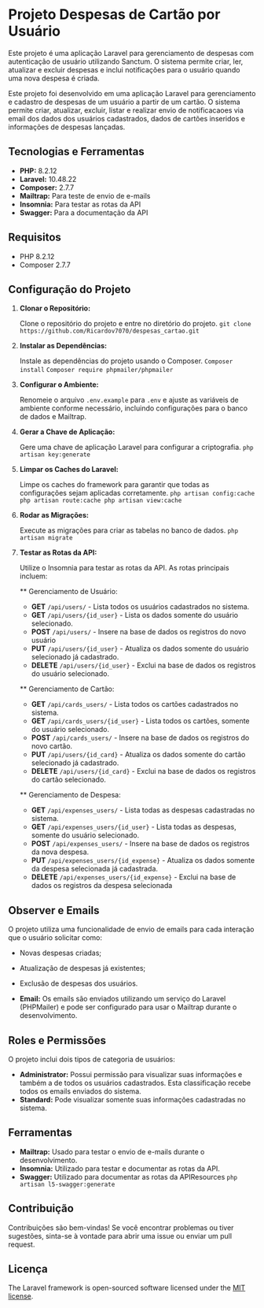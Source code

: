 # Projeto Despesas de Cartão por Usuário

Este projeto é uma aplicação Laravel para gerenciamento de despesas com autenticação de usuário utilizando Sanctum. O sistema permite criar, ler, atualizar e excluir despesas e inclui notificações para o usuário quando uma nova despesa é criada.

Este projeto foi desenvolvido em uma aplicação Laravel para gerenciamento e cadastro de despesas de um usuário a partir de um cartão. O sistema permite criar, atualizar, excluir, listar e realizar envio de notificacaoes via email dos dados dos usuários cadastrados, dados de cartões inseridos e informações de despesas lançadas.

## Tecnologias e Ferramentas

- **PHP:** 8.2.12
- **Laravel:** 10.48.22
- **Composer:** 2.7.7
- **Mailtrap:** Para teste de envio de e-mails
- **Insomnia:** Para testar as rotas da API
- **Swagger:** Para a documentação da API

## Requisitos

- PHP 8.2.12
- Composer 2.7.7

## Configuração do Projeto

1. **Clonar o Repositório:**

   Clone o repositório do projeto e entre no diretório do projeto.
   `git clone https://github.com/Ricardov7070/despesas_cartao.git`

2. **Instalar as Dependências:**

   Instale as dependências do projeto usando o Composer.
   `Composer install`
   `Composer require phpmailer/phpmailer`

3. **Configurar o Ambiente:**

   Renomeie o arquivo `.env.example` para `.env` e ajuste as variáveis de ambiente conforme necessário, incluindo configurações para o banco de dados e Mailtrap.

4. **Gerar a Chave de Aplicação:**

   Gere uma chave de aplicação Laravel para configurar a criptografia.
   `php artisan key:generate`

5. **Limpar os Caches do Laravel:**

   Limpe os caches do framework para garantir que todas as configurações sejam aplicadas corretamente.
   `php artisan config:cache
    php artisan route:cache
    php artisan view:cache
    `

6. **Rodar as Migrações:**

   Execute as migrações para criar as tabelas no banco de dados.
    `php artisan migrate`
    
7. **Testar as Rotas da API:**
    
   Utilize o Insomnia para testar as rotas da API. As rotas principais incluem:

   ** Gerenciamento de Usuário:
   - **GET** `/api/users/` - Lista todos os usuários cadastrados no sistema.
   - **GET** `/api/users/{id_user}` - Lista os dados somente do usuário selecionado.
   - **POST** `/api/users/` - Insere na base de dados os registros do novo usuário
   - **PUT** `/api/users/{id_user}` - Atualiza os dados somente do usuário selecionado já cadastrado.
   - **DELETE** `/api/users/{id_user}` - Exclui na base de dados os registros do usuário selecionado.


   ** Gerenciamento de Cartão:
   - **GET** `/api/cards_users/` - Lista todos os cartões cadastrados no sistema.
   - **GET** `/api/cards_users/{id_user}` - Lista todos os cartões, somente do usuário selecionado.
   - **POST** `/api/cards_users/` - Insere na base de dados os registros do novo cartão.
   - **PUT** `/api/users/{id_card}` - Atualiza os dados somente do cartão selecionado já cadastrado.
   - **DELETE** `/api/users/{id_card}` - Exclui na base de dados os registros do cartão selecionado.


   ** Gerenciamento de Despesa:
   - **GET** `/api/expenses_users/` - Lista todas as despesas cadastradas no sistema.
   - **GET** `/api/expenses_users/{id_user}` - Lista todas as despesas, somente do usuário selecionado.
   - **POST** `/api/expenses_users/` - Insere na base de dados os registros da nova despesa.
   - **PUT** `/api/expenses_users/{id_expense}` - Atualiza os dados somente da despesa selecionada já cadastrada.
   - **DELETE** `/api/expenses_users/{id_expense}` - Exclui na base de dados os registros da despesa selecionada

## Observer e Emails

O projeto utiliza uma funcionalidade de envio de emails para cada interação que o usuário solicitar como:
 - Novas despesas criadas;
 - Atualização de despesas já existentes;
 - Exclusão de despesas dos usuários.

- **Email:** Os emails são enviados utilizando um serviço do Laravel (PHPMailer) e pode ser configurado para usar o Mailtrap durante o desenvolvimento.

## Roles e Permissões

O projeto inclui dois tipos de categoria de usuários:

- **Administrator:** Possui permissão para visualizar suas informações e também a de todos os usuários cadastrados. Esta classificação recebe todos os emails enviados do sistema. 
- **Standard:** Pode visualizar somente suas informações cadastradas no sistema.

## Ferramentas

- **Mailtrap:** Usado para testar o envio de e-mails durante o desenvolvimento.
- **Insomnia:** Utilizado para testar e documentar as rotas da API.
- **Swagger:** Utilizado para documentar as rotas da APIResources
  `php artisan l5-swagger:generate`

## Contribuição

Contribuições são bem-vindas! Se você encontrar problemas ou tiver sugestões, sinta-se à vontade para abrir uma issue ou enviar um pull request.

## Licença

The Laravel framework is open-sourced software licensed under the [MIT license](https://opensource.org/licenses/MIT).
